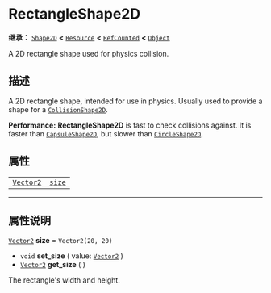 <!-- ⚠ 请勿编辑本文件 ⚠ -->
<!-- 本文档使用脚本从 WeDot 引擎源码仓库生成。 -->
<!-- 生成脚本：https://github.com/WeDot-Engine/WeDot/tree/4.3/doc/tools/make_md.py； -->
<!-- 原文件：https://github.com/WeDot-Engine/WeDot/tree/4.3/doc/classes/RectangleShape2D.xml。 -->

<div id="_class_rectangleshape2d"></div>

# RectangleShape2D

**继承：** [`Shape2D`](class_shape2d.md) **<** [`Resource`](class_resource.md) **<** [`RefCounted`](class_refcounted.md) **<** [`Object`](class_object.md)

A 2D rectangle shape used for physics collision.

## 描述

A 2D rectangle shape, intended for use in physics. Usually used to provide a shape for a [`CollisionShape2D`](class_collisionshape2d.md).

 **Performance:** **RectangleShape2D** is fast to check collisions against. It is faster than [`CapsuleShape2D`](class_capsuleshape2d.md), but slower than [`CircleShape2D`](class_circleshape2d.md).

## 属性

|||
|:-:|:--|
| [`Vector2`](class_vector2.md) | [`size`](#class_rectangleshape2d_property_size) | ``Vector2(20, 20)`` |

<!-- rst-class:: classref-section-separator -->

---

## 属性说明

<div id="_class_rectangleshape2d_property_size"></div>

[`Vector2`](class_vector2.md) **size** = ``Vector2(20, 20)`` <div id="class_rectangleshape2d_property_size"></div>

- `void` **set_size** ( value: [`Vector2`](class_vector2.md) )
- [`Vector2`](class_vector2.md) **get_size** ( )

The rectangle's width and height.

[^virtual]: 本方法通常需要用户覆盖才能生效。
[^const]: 本方法无副作用，不会修改该实例的任何成员变量。
[^vararg]: 本方法除了能接受在此处描述的参数外，还能够继续接受任意数量的参数。
[^constructor]: 本方法用于构造某个类型。
[^static]: 调用本方法无需实例，可直接使用类名进行调用。
[^operator]: 本方法描述的是使用本类型作为左操作数的有效运算符。
[^bitfield]: 这个值是由下列位标志构成位掩码的整数。
[^void]: 无返回值。
